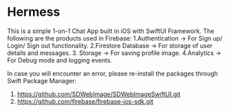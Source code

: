 # Hermess

This is a simple 1-on-1 Chat App built in iOS with SwiftUI Framework. The following are the products used in Firebase:
1.Authentication -> For Sign up/ Login/ Sign out functionality.
2.Firestore Database -> For storage of user details and messages.
3. Storage -> For saving profile image.
4.Analytics -> For Debug mode and logging events. 

In case you will encounter an error, please re-install the packages through Swift Package Manager:
1. https://github.com/SDWebImage/SDWebImageSwiftUI.git
2. https://github.com/firebase/firebase-ios-sdk.git 

